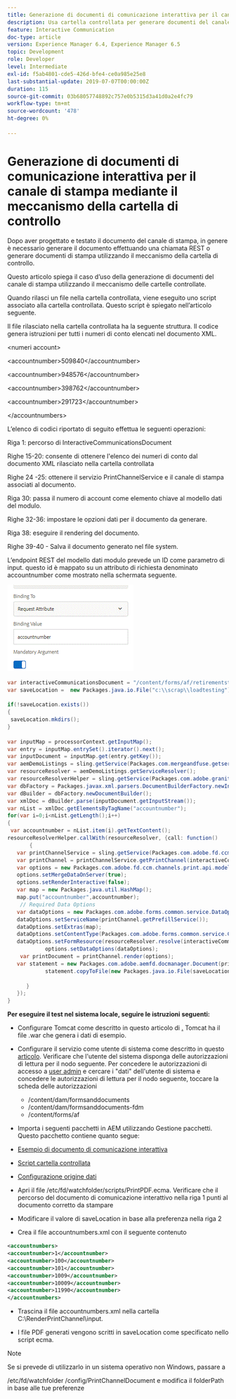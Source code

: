 ```yaml
---
title: Generazione di documenti di comunicazione interattiva per il canale di stampa mediante il meccanismo della cartella di controllo
description: Usa cartella controllata per generare documenti del canale di stampa
feature: Interactive Communication
doc-type: article
version: Experience Manager 6.4, Experience Manager 6.5
topic: Development
role: Developer
level: Intermediate
exl-id: f5ab4801-cde5-426d-bfe4-ce0a985e25e8
last-substantial-update: 2019-07-07T00:00:00Z
duration: 115
source-git-commit: 03b68057748892c757e0b5315d3a41d0a2e4fc79
workflow-type: tm+mt
source-wordcount: '478'
ht-degree: 0%

---
```


# Generazione di documenti di comunicazione interattiva per il canale di stampa mediante il meccanismo della cartella di controllo

Dopo aver progettato e testato il documento del canale di stampa, in genere è necessario generare il documento effettuando una chiamata REST o generare documenti di stampa utilizzando il meccanismo della cartella di controllo.

Questo articolo spiega il caso d’uso della generazione di documenti del canale di stampa utilizzando il meccanismo delle cartelle controllate.

Quando rilasci un file nella cartella controllata, viene eseguito uno script associato alla cartella controllata. Questo script è spiegato nell’articolo seguente.

Il file rilasciato nella cartella controllata ha la seguente struttura. Il codice genera istruzioni per tutti i numeri di conto elencati nel documento XML.

&lt;numeri account>

&lt;accountnumber>509840&lt;/accountnumber>

&lt;accountnumber>948576&lt;/accountnumber>

&lt;accountnumber>398762&lt;/accountnumber>

&lt;accountnumber>291723&lt;/accountnumber>

&lt;/accountnumbers>

L’elenco di codici riportato di seguito effettua le seguenti operazioni:

Riga 1: percorso di InteractiveCommunicationsDocument

Righe 15-20: consente di ottenere l&#39;elenco dei numeri di conto dal documento XML rilasciato nella cartella controllata

Righe 24 -25: ottenere il servizio PrintChannelService e il canale di stampa associati al documento.

Riga 30: passa il numero di account come elemento chiave al modello dati del modulo.

Righe 32-36: impostare le opzioni dati per il documento da generare.

Riga 38: eseguire il rendering del documento.

Righe 39-40 - Salva il documento generato nel file system.

L’endpoint REST del modello dati modulo prevede un ID come parametro di input. questo id è mappato su un attributo di richiesta denominato accountnumber come mostrato nella schermata seguente.

![requestattribute](assets/requestattributeprintchannel.gif)

```java
var interactiveCommunicationsDocument = "/content/forms/af/retirementstatementprint/channels/print/";
var saveLocation =  new Packages.java.io.File("c:\\scrap\\loadtesting");

if(!saveLocation.exists())
{
 saveLocation.mkdirs();
}

var inputMap = processorContext.getInputMap();
var entry = inputMap.entrySet().iterator().next();
var inputDocument = inputMap.get(entry.getKey());
var aemDemoListings = sling.getService(Packages.com.mergeandfuse.getserviceuserresolver.GetResolver);
var resourceResolver = aemDemoListings.getServiceResolver();
var resourceResolverHelper = sling.getService(Packages.com.adobe.granite.resourceresolverhelper.ResourceResolverHelper);
var dbFactory = Packages.javax.xml.parsers.DocumentBuilderFactory.newInstance();
var dBuilder = dbFactory.newDocumentBuilder();
var xmlDoc = dBuilder.parse(inputDocument.getInputStream());
var nList = xmlDoc.getElementsByTagName("accountnumber");
for(var i=0;i<nList.getLength();i++)
{
 var accountnumber = nList.item(i).getTextContent();
resourceResolverHelper.callWith(resourceResolver, {call: function()
       {
   var printChannelService = sling.getService(Packages.com.adobe.fd.ccm.channels.print.api.service.PrintChannelService);
   var printChannel = printChannelService.getPrintChannel(interactiveCommunicationsDocument);
   var options = new Packages.com.adobe.fd.ccm.channels.print.api.model.PrintChannelRenderOptions();
   options.setMergeDataOnServer(true);
   options.setRenderInteractive(false);
   var map = new Packages.java.util.HashMap();
   map.put("accountnumber",accountnumber);
    // Required Data Options
   var dataOptions = new Packages.com.adobe.forms.common.service.DataOptions(); 
   dataOptions.setServiceName(printChannel.getPrefillService()); 
   dataOptions.setExtras(map); 
   dataOptions.setContentType(Packages.com.adobe.forms.common.service.ContentType.JSON);
   dataOptions.setFormResource(resourceResolver.resolve(interactiveCommunicationsDocument));
            options.setDataOptions(dataOptions); 
    var printDocument = printChannel.render(options);
   var statement = new Packages.com.adobe.aemfd.docmanager.Document(printDocument.getInputStream());
            statement.copyToFile(new Packages.java.io.File(saveLocation+"\\"+accountnumber+".pdf"));

      }
   });
}
```


**Per eseguire il test nel sistema locale, seguire le istruzioni seguenti:**

* Configurare Tomcat come descritto in questo articolo di [.](/help/forms/ic-print-channel-tutorial/set-up-tomcat.md) Tomcat ha il file .war che genera i dati di esempio.
* Configurare il servizio come utente di sistema come descritto in questo [articolo](/help/forms/adaptive-forms/service-user-tutorial-develop.md).
Verificare che l&#39;utente del sistema disponga delle autorizzazioni di lettura per il nodo seguente. Per concedere le autorizzazioni di accesso a [user admin](https://localhost:4502/useradmin) e cercare i &quot;dati&quot; dell&#39;utente di sistema e concedere le autorizzazioni di lettura per il nodo seguente, toccare la scheda delle autorizzazioni
   * /content/dam/formsanddocuments
   * /content/dam/formsanddocuments-fdm
   * /content/forms/af
* Importa i seguenti pacchetti in AEM utilizzando Gestione pacchetti. Questo pacchetto contiene quanto segue:


* [Esempio di documento di comunicazione interattiva](assets/retirementstatementprint.zip)
* [Script cartella controllata](assets/printchanneldocumentusingwatchedfolder.zip)
* [Configurazione origine dati](assets/datasource.zip)

* Apri il file /etc/fd/watchfolder/scripts/PrintPDF.ecma. Verificare che il percorso del documento di comunicazione interattivo nella riga 1 punti al documento corretto da stampare

* Modificare il valore di saveLocation in base alla preferenza nella riga 2

* Crea il file accountnumbers.xml con il seguente contenuto

```xml
<accountnumbers>
<accountnumber>1</accountnumber>
<accountnumber>100</accountnumber>
<accountnumber>101</accountnumber>
<accountnumber>1009</accountnumber>
<accountnumber>10009</accountnumber>
<accountnumber>11990</accountnumber>
</accountnumbers>
```


* Trascina il file accountnumbers.xml nella cartella C:\RenderPrintChannel\input.

* I file PDF generati vengono scritti in saveLocation come specificato nello script ecma.

>[!NOTE]
>
>Se si prevede di utilizzarlo in un sistema operativo non Windows, passare a
>
>/etc/fd/watchfolder /config/PrintChannelDocument e modifica il folderPath in base alle tue preferenze
